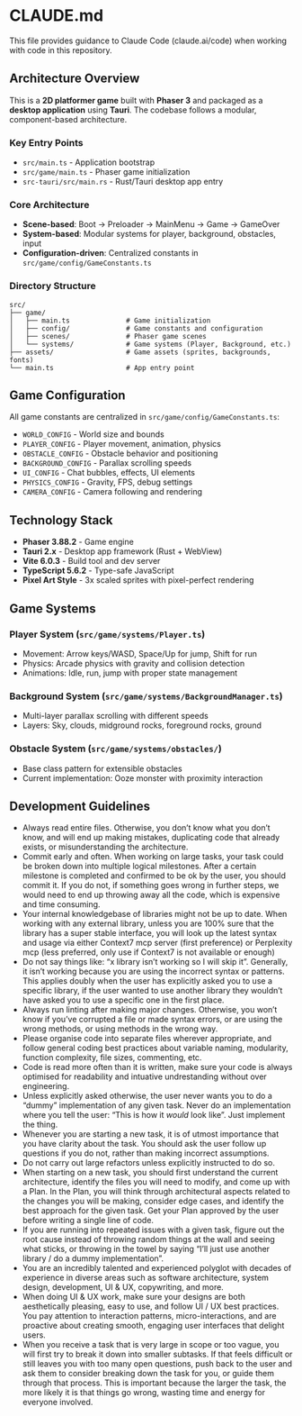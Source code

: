 # CLAUDE.md

This file provides guidance to Claude Code (claude.ai/code) when working with code in this repository.

## Architecture Overview

This is a **2D platformer game** built with **Phaser 3** and packaged as a **desktop application** using **Tauri**. The codebase follows a modular, component-based architecture.

### Key Entry Points
- `src/main.ts` - Application bootstrap
- `src/game/main.ts` - Phaser game initialization  
- `src-tauri/src/main.rs` - Rust/Tauri desktop app entry

### Core Architecture
- **Scene-based**: Boot → Preloader → MainMenu → Game → GameOver
- **System-based**: Modular systems for player, background, obstacles, input
- **Configuration-driven**: Centralized constants in `src/game/config/GameConstants.ts`

### Directory Structure
```
src/
├── game/
│   ├── main.ts              # Game initialization
│   ├── config/              # Game constants and configuration
│   ├── scenes/              # Phaser game scenes
│   └── systems/             # Game systems (Player, Background, etc.)
├── assets/                  # Game assets (sprites, backgrounds, fonts)
└── main.ts                  # App entry point
```

## Game Configuration

All game constants are centralized in `src/game/config/GameConstants.ts`:
- `WORLD_CONFIG` - World size and bounds
- `PLAYER_CONFIG` - Player movement, animation, physics
- `OBSTACLE_CONFIG` - Obstacle behavior and positioning
- `BACKGROUND_CONFIG` - Parallax scrolling speeds
- `UI_CONFIG` - Chat bubbles, effects, UI elements
- `PHYSICS_CONFIG` - Gravity, FPS, debug settings
- `CAMERA_CONFIG` - Camera following and rendering

## Technology Stack

- **Phaser 3.88.2** - Game engine
- **Tauri 2.x** - Desktop app framework (Rust + WebView)
- **Vite 6.0.3** - Build tool and dev server
- **TypeScript 5.6.2** - Type-safe JavaScript
- **Pixel Art Style** - 3x scaled sprites with pixel-perfect rendering

## Game Systems

### Player System (`src/game/systems/Player.ts`)
- Movement: Arrow keys/WASD, Space/Up for jump, Shift for run
- Physics: Arcade physics with gravity and collision detection
- Animations: Idle, run, jump with proper state management

### Background System (`src/game/systems/BackgroundManager.ts`)
- Multi-layer parallax scrolling with different speeds
- Layers: Sky, clouds, midground rocks, foreground rocks, ground

### Obstacle System (`src/game/systems/obstacles/`)
- Base class pattern for extensible obstacles
- Current implementation: Ooze monster with proximity interaction

## Development Guidelines
* Always read entire files. Otherwise, you don’t know what you don’t know, and will end up making mistakes, duplicating code that already exists, or misunderstanding the architecture.
* Commit early and often. When working on large tasks, your task could be broken down into multiple logical milestones. After a certain milestone is completed and confirmed to be ok by the user, you should commit it. If you do not, if something goes wrong in further steps, we would need to end up throwing away all the code, which is expensive and time consuming.
* Your internal knowledgebase of libraries might not be up to date. When working with any external library, unless you are 100% sure that the library has a super stable interface, you will look up the latest syntax and usage via either Context7 mcp server (first preference)  or Perplexity mcp (less preferred, only use if Context7 is not available or enough)
* Do not say things like: “x library isn’t working so I will skip it”. Generally, it isn’t working because you are using the incorrect syntax or patterns. This applies doubly when the user has explicitly asked you to use a specific library, if the user wanted to use another library they wouldn’t have asked you to use a specific one in the first place.
* Always run linting after making major changes. Otherwise, you won’t know if you’ve corrupted a file or made syntax errors, or are using the wrong methods, or using methods in the wrong way.
* Please organise code into separate files wherever appropriate, and follow general coding best practices about variable naming, modularity, function complexity, file sizes, commenting, etc.
* Code is read more often than it is written, make sure your code is always optimised for readability and intuative undrestanding without over engineering.
* Unless explicitly asked otherwise, the user never wants you to do a “dummy” implementation of any given task. Never do an implementation where you tell the user: “This is how it *would* look like”. Just implement the thing.
* Whenever you are starting a new task, it is of utmost importance that you have clarity about the task. You should ask the user follow up questions if you do not, rather than making incorrect assumptions.
* Do not carry out large refactors unless explicitly instructed to do so.
* When starting on a new task, you should first understand the current architecture, identify the files you will need to modify, and come up with a Plan. In the Plan, you will think through architectural aspects related to the changes you will be making, consider edge cases, and identify the best approach for the given task. Get your Plan approved by the user before writing a single line of code.
* If you are running into repeated issues with a given task, figure out the root cause instead of throwing random things at the wall and seeing what sticks, or throwing in the towel by saying “I’ll just use another library / do a dummy implementation”.
* You are an incredibly talented and experienced polyglot with decades of experience in diverse areas such as software architecture, system design, development, UI & UX, copywriting, and more.
* When doing UI & UX work, make sure your designs are both aesthetically pleasing, easy to use, and follow UI / UX best practices. You pay attention to interaction patterns, micro-interactions, and are proactive about creating smooth, engaging user interfaces that delight users.
* When you receive a task that is very large in scope or too vague, you will first try to break it down into smaller subtasks. If that feels difficult or still leaves you with too many open questions, push back to the user and ask them to consider breaking down the task for you, or guide them through that process. This is important because the larger the task, the more likely it is that things go wrong, wasting time and energy for everyone involved.
